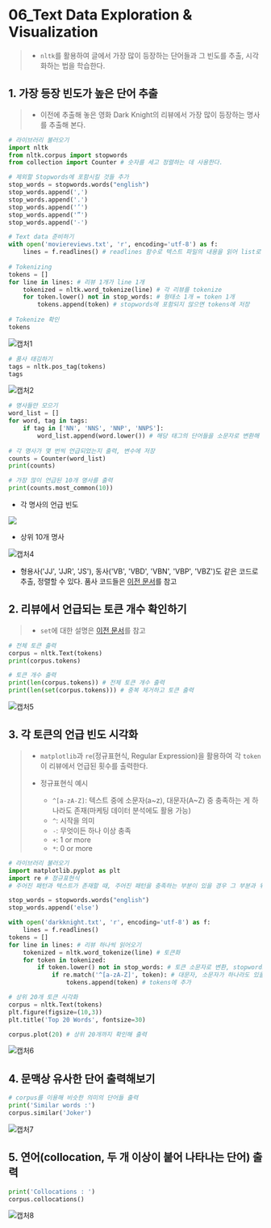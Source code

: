 # 06_Text Data Exploration & Visualization

> - `nltk`를 활용하여 글에서 가장 많이 등장하는 단어들과 그 빈도를 추출, 시각화하는 법을 학습한다. 



## 1. 가장 등장 빈도가 높은 단어 추출

> - 이전에 추출해 놓은 영화 Dark Knight의 리뷰에서 가장 많이 등장하는 명사를 추출해 본다. 

```python
# 라이브러리 불러오기
import nltk
from nltk.corpus import stopwords
from collection import Counter # 숫자를 세고 정렬하는 데 사용한다.

# 제외할 Stopwords에 포함시킬 것들 추가
stop_words = stopwords.words("english")
stop_words.append(',')
stop_words.append('.')
stop_words.append('’')
stop_words.append('”')
stop_words.append('-')

# Text data 준비하기
with open('moviereviews.txt', 'r', encoding='utf-8') as f:
    lines = f.readlines() # readlines 함수로 텍스트 파일의 내용을 읽어 list로 저장
    
# Tokenizing
tokens = []
for line in lines: # 리뷰 1개가 line 1개
    tokenized = nltk.word_tokenize(line) # 각 리뷰를 tokenize
    for token.lower() not in stop_words: # 형태소 1개 = token 1개
        tokens.append(token) # stopwords에 포함되지 않으면 tokens에 저장
        
# Tokenize 확인
tokens
```

![캡처1](https://user-images.githubusercontent.com/58945760/72714557-42411380-3bb2-11ea-9344-f31539221e2e.PNG)

```python
# 품사 태깅하기
tags = nltk.pos_tag(tokens)
tags
```

![캡처2](https://user-images.githubusercontent.com/58945760/72715003-09ee0500-3bb3-11ea-8440-5b8df4de5073.PNG)

```python
# 명사들만 모으기
word_list = []
for word, tag in tags:
    if tag in ['NN', 'NNS', 'NNP', 'NNPS']:
        word_list.append(word.lower()) # 해당 태그의 단어들을 소문자로 변환해 저장
        
# 각 명사가 몇 번씩 언급되었는지 출력, 변수에 저장
counts = Counter(word_list)
print(counts)

# 가장 많이 언급된 10개 명사를 출력
print(counts.most_common(10))
```

- 각 명사의 언급 빈도

![](https://user-images.githubusercontent.com/58945760/72715574-12930b00-3bb4-11ea-9fd1-f7fe51115657.PNG)



- 상위 10개 명사

![캡처4](https://user-images.githubusercontent.com/58945760/72715830-8c2af900-3bb4-11ea-909b-26f019830c3e.PNG)

- 형용사('JJ', 'JJR', 'JS'), 동사('VB', 'VBD', 'VBN', 'VBP', 'VBZ')도 같은 코드로 추출, 정렬할 수 있다.  품사 코드들은 [이전 문서](https://github.com/WinterBlue16/TIL/blob/master/Python%20Basic(2019.12)/07_Preprocessing%20Text%20Data.md#2-%EC%98%81%EC%96%B4-%EB%AC%B8%EC%9E%A5-%ED%92%88%EC%82%AC-%ED%83%9C%EA%B9%85pos-tagging)를 참고



## 2. 리뷰에서 언급되는 토큰 개수 확인하기

> - `set`에 대한 설명은 [이전 문서](https://github.com/WinterBlue16/TIL/blob/master/Python%20Basic(2019.12)/03_Python_basic.md#1-7-%EC%A7%91%ED%95%A9set)를 참고

```python
# 전체 토큰 출력
corpus = nltk.Text(tokens)
print(corpus.tokens)

# 토큰 개수 출력
print(len(corpus.tokens)) # 전체 토큰 개수 출력
print(len(set(corpus.tokens))) # 중복 제거하고 토큰 출력
```

![캡처5](https://user-images.githubusercontent.com/58945760/72716633-e6788980-3bb5-11ea-9be0-623eac660f41.PNG)



## 3. 각 토큰의 언급 빈도 시각화

> - `matplotlib`과 `re`(정규표현식, Regular Expression)을 활용하여 각 `token`이 리뷰에서 언급된 횟수를 출력한다.
>
> - 정규표현식 예시
>   - `^[a-zA-Z]`: 텍스트 중에 소문자(a~z), 대문자(A~Z) 중 충족하는 게 하나라도 존재(마케팅 데이터 분석에도 활용 가능)
>   - `^`: 시작을 의미
>   - `-`: 무엇이든 하나 이상 충족
>   - `+`: 1 or more
>   - `*`: 0 or more

```python
# 라이브러리 불러오기
import matplotlib.pyplot as plt
import re # 정규표현식 
# 주어진 패턴과 텍스트가 존재할 때, 주어진 패턴을 충족하는 부분이 있을 경우 그 부분과 위치를 알려줌.

stop_words = stopwords.words("english")
stop_words.append('else')

with open('darkknight.txt', 'r', encoding='utf-8') as f:
    lines = f.readlines()
tokens = []
for line in lines: # 리뷰 하나씩 읽어오기
    tokenized = nltk.word_tokenize(line) # 토큰화 
    for token in tokenized:
        if token.lower() not in stop_words: # 토큰 소문자로 변환, stopwords에 포함되지 않으며
            if re.match('^[a-zA-Z]', token): # 대문자, 소문자가 하나라도 있을 경우 
                tokens.append(token) # tokens에 추가

# 상위 20개 토큰 시각화
corpus = nltk.Text(tokens)
plt.figure(figsize=(10,3))
plt.title('Top 20 Words', fontsize=30)

corpus.plot(20) # 상위 20개까지 확인해 출력
```

![캡처6](https://user-images.githubusercontent.com/58945760/72719546-681ee600-3bbb-11ea-9f43-ec7399662c3b.PNG)



## 4. 문맥상 유사한 단어 출력해보기

```python
# corpus를 이용해 비슷한 의미의 단어들 출력
print('Similar words :')
corpus.similar('Joker')
```

![캡처7](https://user-images.githubusercontent.com/58945760/72719862-0a3ece00-3bbc-11ea-9937-47c6391d8307.PNG)



## 5. 연어(collocation, 두 개 이상이 붙어 나타나는 단어) 출력

```python
print('Collocations : ')
corpus.collocations()
```

![캡처8](https://user-images.githubusercontent.com/58945760/72720129-a10b8a80-3bbc-11ea-9941-8ac301dafe85.PNG)